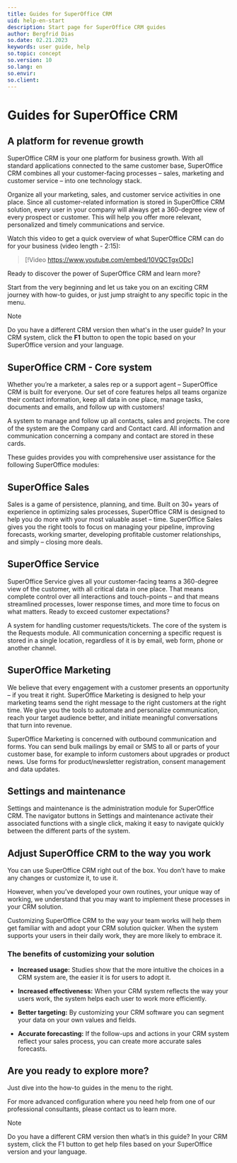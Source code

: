 ```yaml
---
title: Guides for SuperOffice CRM
uid: help-en-start
description: Start page for SuperOffice CRM guides
author: Bergfrid Dias
so.date: 02.21.2023
keywords: user guide, help
so.topic: concept
so.version: 10
so.lang: en
so.envir:
so.client:
---
```


# Guides for SuperOffice CRM

## A platform for revenue growth

SuperOffice CRM is your one platform for business growth. With all standard applications connected to the same customer base, SuperOffice CRM combines all your customer-facing processes – sales, marketing and customer service – into one technology stack.

Organize all your marketing, sales, and customer service activities in one place. Since all customer-related information is stored in SuperOffice CRM solution, every user in your company will always get a 360-degree view of every prospect or customer. This will help you offer more relevant, personalized and timely communications and service.

Watch this video to get a quick overview of what SuperOffice CRM can do for your business (video length - 2:15):

<!-- markdownlint-disable-next-line MD034 DOCSMD007 -->
> [!Video https://www.youtube.com/embed/10VQCTgxODc]

Ready to discover the power of SuperOffice CRM and learn more?

Start from the very beginning and let us take you on an exciting CRM journey with how-to guides, or just jump straight to any specific topic in the menu.

> [!NOTE]
> Do you have a different CRM version then what's in the user guide? In your CRM system, click the **F1** button to open the topic based on your SuperOffice version and your language.

## SuperOffice CRM - Core system

Whether you’re a marketer, a sales rep or a support agent – SuperOffice CRM is built for everyone. Our set of core features helps all teams organize their contact information, keep all data in one place, manage tasks, documents and emails, and follow up with customers!

A system to manage and follow up all contacts, sales and projects. The core of the system are the Company card and Contact card. All information and communication concerning a company and contact are stored in these cards.

These guides provides you with comprehensive user assistance for the following SuperOffice modules:

## SuperOffice Sales

Sales is a game of persistence, planning, and time. Built on 30+ years of experience in optimizing sales processes, SuperOffice CRM is designed to help you do more with your most valuable asset – time. SuperOffice Sales gives you the right tools to focus on managing your pipeline, improving forecasts, working smarter, developing profitable customer relationships, and simply – closing more deals.

## SuperOffice Service

SuperOffice Service gives all your customer-facing teams a 360-degree view of the customer, with all critical data in one place. That means complete control over all interactions and touch-points – and that means streamlined processes, lower response times, and more time to focus on what matters. Ready to exceed customer expectations?

A system for handling customer requests/tickets. The core of the system is the Requests module. All communication concerning a specific request is stored in a single location, regardless of it is by email, web form, phone or another channel.

## SuperOffice Marketing

We believe that every engagement with a customer presents an opportunity – if you treat it right. SuperOffice Marketing is designed to help your marketing teams send the right message to the right customers at the right time. We give you the tools to automate and personalize communication, reach your target audience better, and initiate meaningful conversations that turn into revenue.

SuperOffice Marketing is concerned with outbound communication and forms. You can send bulk mailings by email or SMS to all or parts of your customer base, for example to inform customers about upgrades or product news. Use forms for product/newsletter registration, consent management and data updates.

## Settings and maintenance

Settings and maintenance is the administration module for SuperOffice CRM. The navigator buttons in Settings and maintenance activate their associated functions with a single click, making it easy to navigate quickly between the different parts of the system.

## Adjust SuperOffice CRM to the way you work

You can use SuperOffice CRM right out of the box. You don’t have to make any changes or customize it, to use it.

However, when you’ve developed your own routines, your unique way of working, we understand that you may want to implement these processes in your CRM solution.

Customizing SuperOffice CRM to the way your team works will help them get familiar with and adopt your CRM solution quicker. When the system supports your users in their daily work, they are more likely to embrace it.

### The benefits of customizing your solution

* **Increased usage:** Studies show that the more intuitive the choices in a CRM system are, the easier it is for users to adopt it.

* **Increased effectiveness:** When your CRM system reflects the way your users work, the system helps each user to work more efficiently.

* **Better targeting:** By customizing your CRM software you can segment your data on your own values and fields.

* **Accurate forecasting:** If the follow-ups and actions in your CRM system reflect your sales process, you can create more accurate sales forecasts.

## Are you ready to explore more?

Just dive into the how-to guides in the menu to the right.

For more advanced configuration where you need help from one of our professional consultants, please contact us to learn more.

> [!NOTE]
> Do you have a different CRM version then what’s in this guide? In your CRM system, click the F1 button to get help files based on your SuperOffice version and your language.

<!-- Referenced links -->

<!-- Referenced images -->
